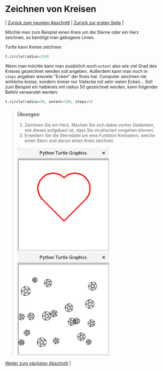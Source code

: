 # Zeichnen von Kreisen


| [Zurück zum neunten Abschnitt](09Sterne.md) | [Zurück zur ersten Seite](README.md) |

Möchte man zum Beispiel einen Kreis um die Sterne oder ein Herz zeichnen, so benötigt man
gebogene Linien.

Turtle kann Kreise zeichnen.

```python
t.circle(radius=150)
```

Wenn man möchte kann man zusätzlich noch `extent` also wie viel Grad des Kreises
gezeichnet werden soll angeben. Außerdem kann man noch in `steps` angeben wieviele "Ecken" der Kreis hat.
Computer zeichnen nie wirkliche kreise, sondern immer nur Vielecke mit sehr vielen Ecken...
Soll zum Beispiel ein halbkreis mit radius 50 gezeichnet werden, kann folgender Befehl verwendet werden:

```python
t.circle(radius=50, extent=180, steps=5)
```

> ### Übungen
> 
> 1. Zeichnen Sie ein Herz. Machen Sie sich dabei vorher Gedanken, wie dieses aufgebaut ist, dass Sie strukturiert vorgehen können.
> 2. Erweitern Sie die Sterndatei um eine Funktion Kreisstern, welche einen Stern und darum einen Kreis zeichnet.
> 
> ![Turtle Herz](img/turtleherz.png) ![Turtle Sternkreise](img/turtlesternerandomkreise.png)

[Weiter zum nächsten Abschnitt](11Turtlebefehle.md) |
